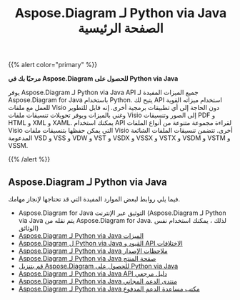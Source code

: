 ﻿---
title: Aspose.Diagram لـ Python via Java الصفحة الرئيسية
type: docs
weight: 40
url: /ar/python-java/
---
{{% alert color="primary" %}} 


**مرحبًا بك في Aspose.Diagram للحصول على Python via Java**

يوفر Aspose.Diagram لـ Python via Java API جميع الميزات المفيدة لـ Aspose.Diagram for Java باستخدام Python. يتيح لك API استخدام ميزاته القوية للعمل مع ملفات Visio دون الحاجة إلى أي تطبيقات برمجية أخرى. إنه قابل للتطوير وغني بالميزات ويوفر تحويلات تنسيقات ملفات Visio إلى الصور وتنسيقات PDF و HTML و XML و XAML. يمكنك استخدام API لقراءة مجموعة متنوعة من أنواع الملفات Visio التي يمكن حفظها بتنسيقات ملفات Visio أخرى. تتضمن تنسيقات الملفات الشائعة المدعومة VSD و VSS و VDW و VST و VSDX و VSSX و VSTX و VSDM و VSTM و VSSM.

{{% /alert %}} 
## **Aspose.Diagram لـ Python via Java**
فيما يلي روابط لبعض الموارد المفيدة التي قد تحتاجها لإنجاز مهامك.

- Aspose.Diagram for Java التوثيق عبر الإنترنت (Aspose.Diagram لـ Python via Java يتم نقله من Aspose.Diagram for Java. لذلك ، يمكنك استخدام نفس الوثائق)
- [Aspose.Diagram لـ Python via Java الميزات](https://docs.aspose.com/diagram/java/aspose-diagram-for-python-via-java-features/)
- [Aspose.Diagram ل Python via Java القيود و API الاختلافات](https://docs.aspose.com/diagram/java/aspose-diagram-for-python-via-java-limitations-and-api-differences/)
- [Aspose.Diagram لـ Python via Java ملاحظات الإصدار](https://docs.aspose.com/diagram/java/aspose-diagram-for-python-via-java/)
- [Aspose.Diagram لـ Python via Java صفحة المنتج](https://products.aspose.com/diagram/python-java/)
- [قم بتنزيل Aspose.Diagram للحصول على Python via Java](https://downloads.aspose.com/diagram/python)
- [Aspose.Diagram لـ Python via Java API دليل مرجعي](https://reference.aspose.com/diagram/python)
- [Aspose.Diagram لـ Python via Java منتدى الدعم المجاني](https://forum.aspose.com/c/diagram/17)
- [Aspose.Diagram لـ Python via Java مكتب مساعدة الدعم المدفوع](https://helpdesk.aspose.com/)

